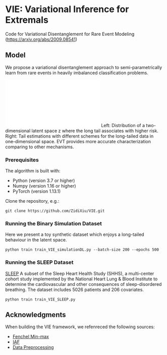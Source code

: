 # VIE: Variational Inference for Extremals

Code for Variational Disentanglement for Rare Event Modeling (https://arxiv.org/abs/2009.08541)

## Model
We propose a
variational disentanglement approach to semi-parametrically
learn from rare events in heavily imbalanced classification
problems.

![Estimation of the tail](figures/tail_illustration.pdf)
Left: Distribution of a two-dimensional latent
space z where the long tail associates with higher risk. Right:
Tail estimations with different schemes for the long-tailed
data in one-dimensional space. EVT provides more accurate
characterization comparing to other mechanisms.


### Prerequisites

The algorithm is built with:

* Python (version 3.7 or higher)
* Numpy (version 1.16 or higher)
* PyTorch (version 1.13.1)

Clone the repository, e.g.:
```
git clone https://github.com/ZidiXiu/VIE.git
```


### Running the Binary Simulation Dataset

Here we present a toy synthetic dataset which enjoys a long-tailed behaviour in the latent space. 

```
python train train_VIE_simulationDL.py --batch-size 200 --epochs 500 
```

### Running the SLEEP Dataset

[SLEEP](https://sleepdata.org/datasets/shhs) A subset of the Sleep Heart Health Study (SHHS), a multi-center cohort study implemented by the National Heart Lung & Blood Institute to determine the cardiovascular and other consequences of sleep-disordered breathing. The dataset includes 5026 patients and 206 covariates.

```
python train train_VIE_SLEEP.py
```

## Acknowledgments

When building the VIE framework, we refenreced the following sources: 
* [Fenchel Min-max](https://github.com/Hanjun-Dai/cvb)
* [IAF](https://www.ritchievink.com/blog/2019/11/12/another-normalizing-flow-inverse-autoregressive-flows/)
* [Data Preprocessing](https://github.com/paidamoyo/survival_cluster_analysis)

